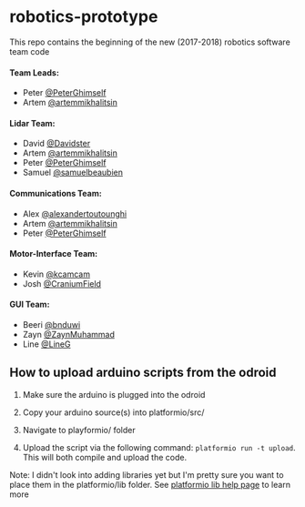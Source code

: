 # robotics-prototype
This repo contains the beginning of the new (2017-2018) robotics software team code

#### Team Leads:
- Peter [@PeterGhimself](https://github.com/PeterGhimself)
- Artem [@artemmikhalitsin](https://github.com/artemmikhalitsin)

#### Lidar Team:
- David [@Davidster](https://github.com/Davidster)
- Artem [@artemmikhalitsin](https://github.com/artemmikhalitsin)
- Peter [@PeterGhimself](https://github.com/PeterGhimself)
- Samuel [@samuelbeaubien](https://github.com/samuelbeaubien)

#### Communications Team:
- Alex [@alexandertoutounghi](https://github.com/alexandertoutounghi)
- Artem [@artemmikhalitsin](https://github.com/artemmikhalitsin)
- Peter [@PeterGhimself](https://github.com/PeterGhimself)

#### Motor-Interface Team:
- Kevin [@kcamcam](https://github.com/kcamcam)
- Josh [@CraniumField](https://github.com/CraniumField)

#### GUI Team:
- Beeri [@bnduwi](https://github.com/bnduwi)
- Zayn [@ZaynMuhammad](https://github.com/ZaynMuhammad)
- Line [@LineG](https://github.com/LineG)

## How to upload arduino scripts from the odroid

1. Make sure the arduino is plugged into the odroid

2. Copy your arduino source(s) into platformio/src/

3. Navigate to playformio/ folder

4. Upload the script via the following command: `platformio run -t upload`. This will both compile and upload the code.

Note: I didn't look into adding libraries yet but I'm pretty sure you want to place them in the platformio/lib folder. See [platformio lib help page](http://docs.platformio.org/en/latest/userguide/lib/index.html) to learn more
